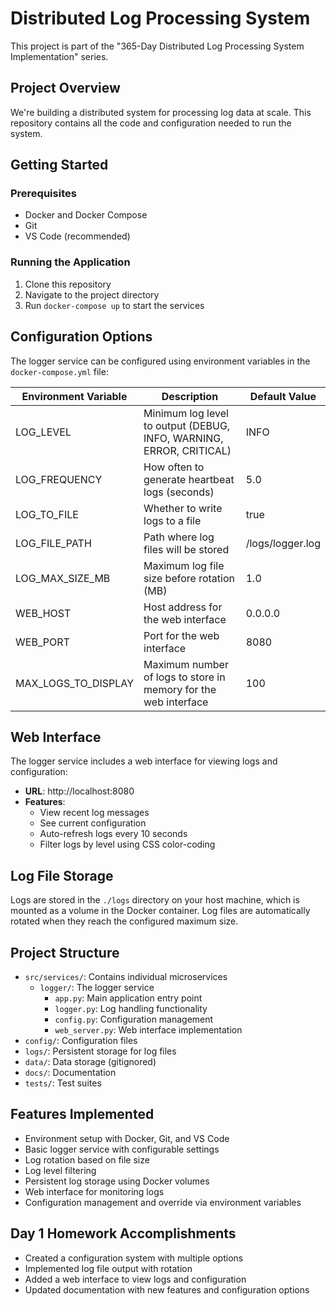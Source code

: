 # Distributed Log Processing System

This project is part of the "365-Day Distributed Log Processing System Implementation" series.

## Project Overview

We're building a distributed system for processing log data at scale. This repository contains all the code and configuration needed to run the system.

## Getting Started

### Prerequisites
- Docker and Docker Compose
- Git
- VS Code (recommended)

### Running the Application
1. Clone this repository
2. Navigate to the project directory
3. Run `docker-compose up` to start the services

## Configuration Options

The logger service can be configured using environment variables in the `docker-compose.yml` file:

| Environment Variable | Description | Default Value |
|----------------------|-------------|---------------|
| LOG_LEVEL | Minimum log level to output (DEBUG, INFO, WARNING, ERROR, CRITICAL) | INFO |
| LOG_FREQUENCY | How often to generate heartbeat logs (seconds) | 5.0 |
| LOG_TO_FILE | Whether to write logs to a file | true |
| LOG_FILE_PATH | Path where log files will be stored | /logs/logger.log |
| LOG_MAX_SIZE_MB | Maximum log file size before rotation (MB) | 1.0 |
| WEB_HOST | Host address for the web interface | 0.0.0.0 |
| WEB_PORT | Port for the web interface | 8080 |
| MAX_LOGS_TO_DISPLAY | Maximum number of logs to store in memory for the web interface | 100 |

## Web Interface

The logger service includes a web interface for viewing logs and configuration:

- **URL**: http://localhost:8080
- **Features**:
  - View recent log messages
  - See current configuration
  - Auto-refresh logs every 10 seconds
  - Filter logs by level using CSS color-coding

## Log File Storage

Logs are stored in the `./logs` directory on your host machine, which is mounted as a volume in the Docker container. Log files are automatically rotated when they reach the configured maximum size.

## Project Structure
- `src/services/`: Contains individual microservices
  - `logger/`: The logger service
    - `app.py`: Main application entry point
    - `logger.py`: Log handling functionality
    - `config.py`: Configuration management
    - `web_server.py`: Web interface implementation
- `config/`: Configuration files
- `logs/`: Persistent storage for log files
- `data/`: Data storage (gitignored)
- `docs/`: Documentation
- `tests/`: Test suites

## Features Implemented
- Environment setup with Docker, Git, and VS Code
- Basic logger service with configurable settings
- Log rotation based on file size
- Log level filtering
- Persistent log storage using Docker volumes
- Web interface for monitoring logs
- Configuration management and override via environment variables

## Day 1 Homework Accomplishments
- Created a configuration system with multiple options
- Implemented log file output with rotation
- Added a web interface to view logs and configuration
- Updated documentation with new features and configuration options